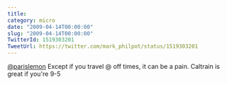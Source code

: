 ```yaml
---
title: 
category: micro
date: "2009-04-14T00:00:00"
slug: "2009-04-14T00:00:00"
TwitterId: 1519303201
TweetUrl: https://twitter.com/mark_philpot/status/1519303201
---
```


[@parislemon](https://twitter.com/parislemon) Except if you travel @ off times,
it can be a pain. Caltrain is great if you're 9-5

